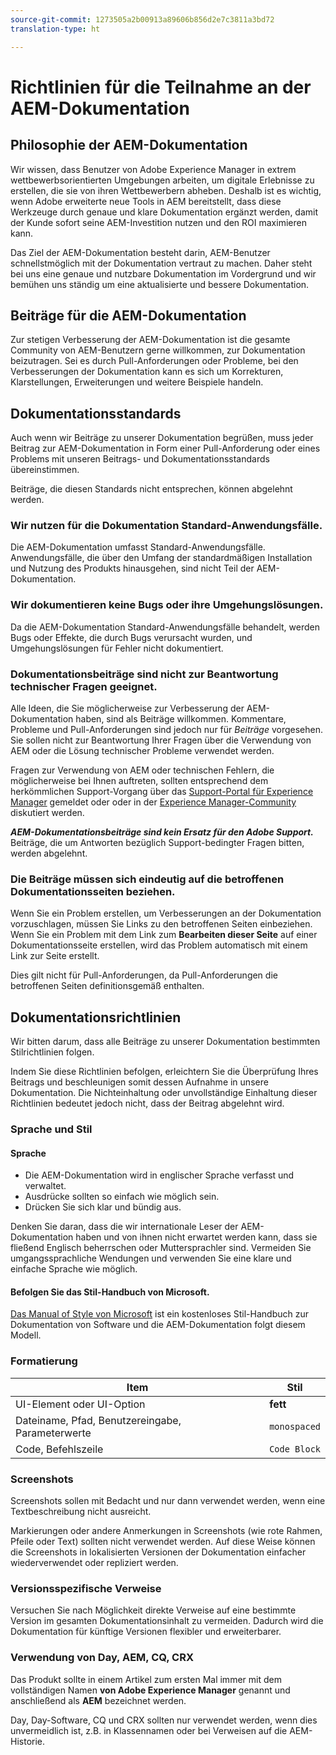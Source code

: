 ```yaml
---
source-git-commit: 1273505a2b00913a89606b856d2e7c3811a3bd72
translation-type: ht

---
```

# Richtlinien für die Teilnahme an der AEM-Dokumentation

## Philosophie der AEM-Dokumentation

Wir wissen, dass Benutzer von Adobe Experience Manager in extrem wettbewerbsorientierten Umgebungen arbeiten, um digitale Erlebnisse zu erstellen, die sie von ihren Wettbewerbern abheben. Deshalb ist es wichtig, wenn Adobe erweiterte neue Tools in AEM bereitstellt, dass diese Werkzeuge durch genaue und klare Dokumentation ergänzt werden, damit der Kunde sofort seine AEM-Investition nutzen und den ROI maximieren kann.

Das Ziel der AEM-Dokumentation besteht darin, AEM-Benutzer schnellstmöglich mit der Dokumentation vertraut zu machen. Daher steht bei uns eine genaue und nutzbare Dokumentation im Vordergrund und wir bemühen uns ständig um eine aktualisierte und bessere Dokumentation.

## Beiträge für die AEM-Dokumentation

Zur stetigen Verbesserung der AEM-Dokumentation ist die gesamte Community von AEM-Benutzern gerne willkommen, zur Dokumentation beizutragen. Sei es durch Pull-Anforderungen oder Probleme, bei den Verbesserungen der Dokumentation kann es sich um Korrekturen, Klarstellungen, Erweiterungen und weitere Beispiele handeln.

## Dokumentationsstandards

Auch wenn wir Beiträge zu unserer Dokumentation begrüßen, muss jeder Beitrag zur AEM-Dokumentation in Form einer Pull-Anforderung oder eines Problems mit unseren Beitrags- und Dokumentationsstandards übereinstimmen.

Beiträge, die diesen Standards nicht entsprechen, können abgelehnt werden.

### Wir nutzen für die Dokumentation Standard-Anwendungsfälle.

Die AEM-Dokumentation umfasst Standard-Anwendungsfälle. Anwendungsfälle, die über den Umfang der standardmäßigen Installation und Nutzung des Produkts hinausgehen, sind nicht Teil der AEM-Dokumentation.

### Wir dokumentieren keine Bugs oder ihre Umgehungslösungen.

Da die AEM-Dokumentation Standard-Anwendungsfälle behandelt, werden Bugs oder Effekte, die durch Bugs verursacht wurden, und Umgehungslösungen für Fehler nicht dokumentiert.

### Dokumentationsbeiträge sind nicht zur Beantwortung technischer Fragen geeignet.

Alle Ideen, die Sie möglicherweise zur Verbesserung der AEM-Dokumentation haben, sind als Beiträge willkommen. Kommentare, Probleme und Pull-Anforderungen sind jedoch nur für *Beiträge* vorgesehen. Sie sollen nicht zur Beantwortung Ihrer Fragen über die Verwendung von AEM oder die Lösung technischer Probleme verwendet werden.

Fragen zur Verwendung von AEM oder technischen Fehlern, die möglicherweise bei Ihnen auftreten, sollten entsprechend dem herkömmlichen Support-Vorgang über das [Support-Portal für Experience Manager](https://daycare.day.com/home.html) gemeldet oder oder in der [Experience Manager-Community](http://help-forums.adobe.com/content/adobeforums/en/experience-manager-forum/adobe-experience-manager.html) diskutiert werden.

***AEM-Dokumentationsbeiträge sind kein Ersatz für den Adobe Support.*** Beiträge, die um Antworten bezüglich Support-bedingter Fragen bitten, werden abgelehnt.

### Die Beiträge müssen sich eindeutig auf die betroffenen Dokumentationsseiten beziehen.

Wenn Sie ein Problem erstellen, um Verbesserungen an der Dokumentation vorzuschlagen, müssen Sie Links zu den betroffenen Seiten einbeziehen. Wenn Sie ein Problem mit dem Link zum **Bearbeiten dieser Seite** auf einer Dokumentationsseite erstellen, wird das Problem automatisch mit einem Link zur Seite erstellt.

Dies gilt nicht für Pull-Anforderungen, da Pull-Anforderungen die betroffenen Seiten definitionsgemäß enthalten.

## Dokumentationsrichtlinien

Wir bitten darum, dass alle Beiträge zu unserer Dokumentation bestimmten Stilrichtlinien folgen.

Indem Sie diese Richtlinien befolgen, erleichtern Sie die Überprüfung Ihres Beitrags und beschleunigen somit dessen Aufnahme in unsere Dokumentation. Die Nichteinhaltung oder unvollständige Einhaltung dieser Richtlinien bedeutet jedoch nicht, dass der Beitrag abgelehnt wird.

### Sprache und Stil

#### Sprache

* Die AEM-Dokumentation wird in englischer Sprache verfasst und verwaltet.
* Ausdrücke sollten so einfach wie möglich sein.
* Drücken Sie sich klar und bündig aus.

Denken Sie daran, dass die wir internationale Leser der AEM-Dokumentation haben und von ihnen nicht erwartet werden kann, dass sie fließend Englisch beherrschen oder Muttersprachler sind. Vermeiden Sie umgangssprachliche Wendungen und verwenden Sie eine klare und einfache Sprache wie möglich.

#### Befolgen Sie das Stil-Handbuch von Microsoft.

[Das Manual of Style von Microsoft](https://docs.microsoft.com/en-us/style-guide/welcome/) ist ein kostenloses Stil-Handbuch zur Dokumentation von Software und die AEM-Dokumentation folgt diesem Modell.

### Formatierung

| Item | Stil |
|---|---|
| UI-Element oder UI-Option | **fett** |
| Dateiname, Pfad, Benutzereingabe, Parameterwerte | `monospaced` |
| Code, Befehlszeile | ```Code Block``` |

### Screenshots

Screenshots sollen mit Bedacht und nur dann verwendet werden, wenn eine Textbeschreibung nicht ausreicht.

Markierungen oder andere Anmerkungen in Screenshots (wie rote Rahmen, Pfeile oder Text) sollten nicht verwendet werden. Auf diese Weise können die Screenshots in lokalisierten Versionen der Dokumentation einfacher wiederverwendet oder repliziert werden.

### Versionsspezifische Verweise

Versuchen Sie nach Möglichkeit direkte Verweise auf eine bestimmte Version im gesamten Dokumentationsinhalt zu vermeiden. Dadurch wird die Dokumentation für künftige Versionen flexibler und erweiterbarer.

### Verwendung von Day, AEM, CQ, CRX

Das Produkt sollte in einem Artikel zum ersten Mal immer mit dem vollständigen Namen **von Adobe Experience Manager** genannt und anschließend als **AEM** bezeichnet werden.

Day, Day-Software, CQ und CRX sollten nur verwendet werden, wenn dies unvermeidlich ist, z.B. in Klassennamen oder bei Verweisen auf die AEM-Historie.